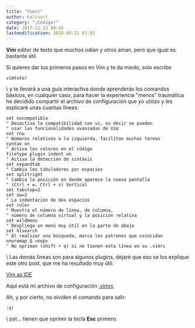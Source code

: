 ```yaml
---
title: "Vimrc"
author: halivert
category: "¡Código!"
date: 2017-12-23 00:45
lastmodification: 2018-09-21 02:02
---
```


**Vim** editor de texto que muchos odian y otros aman, pero que igual es
bastante útil.

Si quieres dar tus primeros pasos en Vim y te da miedo, solo escribe

```shell
vimtutor
```

\\
y te llevará a una guía interactiva donde aprenderás los comandos básicos, en
cualquier caso, para hacer la experiencia "menos" traumática he decidido
compartir el archivo de configuración que yo utilizo y les explicaré unas
cuantas líneas:

<!-- Seguir leyendo -->

```viml
set nocompatible
" Desactiva la compatibilidad con vi, es decir se pueden
" usar las funcionalidades avanzadas de Vim
set rnu
" Números relativos a la izquierda, facilitan muchas tareas
syntax on
" Activa los colores en el código
filetype plugin indent on
" Activa la detección de sintáxis
set expandtab
" Cambia los tabuladores por espacios
set splitright
" Cambia la posición en donde aparece la nueva pantalla
" (Ctrl + w, Ctrl + v) Vertical
set tabstop=2
set sw=2
" La indentacion de dos espacios
set ruler
" Muestra el número de línea, de columna,
" número de columna virtual y la posición relativa
set wildmenu
" Despliega un menú muy útil en la parte de abajo
set hlsearch
" Al realizar una búsqueda, marca los patrones que coincidan
nnoremap Q <nop>
" No opriman (shift + q) si no tienen esta línea en su .vimrc
```

\\
Las demás líneas son para algunos plugins, dejaré que eso se los explique
este otro post, que me ha resultado muy útil.

[Vim as IDE](http://yannesposito.com/Scratch/en/blog/Vim-as-IDE/)

Aquí está mi archivo de configuración
[.vimrc](https://github.com/halivert/vimrc)

Ah, y por cierto, no olviden el comando para salir:

```viml
:q!
```

\\
pst... tienen que oprimir la tecla **Esc** primero.
